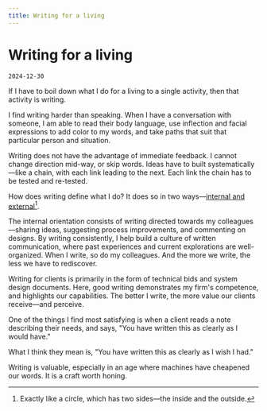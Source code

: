 ```yaml
---
title: Writing for a living
---
```


# Writing for a living

`2024-12-30`

If I have to boil down what I do for a living to a single activity, then that activity is writing.

I find writing harder than speaking. When I have a conversation with someone, I am able to read their body language, use inflection and facial expressions to add color to my words, and take paths that suit that particular person and situation.

Writing does not have the advantage of immediate feedback. I cannot change direction mid-way, or skip words. Ideas have to built systematically—like a chain, with each link leading to the next. Each link the chain has to be tested and re-tested.

How does writing define what I do? It does so in two ways—[internal and external](#user-content-fn-1)[^1].

The internal orientation consists of writing directed towards my colleagues—sharing ideas, suggesting process improvements, and commenting on designs. By writing consistently, I help build a culture of written communication, where past experiences and current explorations are well-organized. When I write, so do my colleagues. And the more we write, the less we have to rediscover.

Writing for clients is primarily in the form of technical bids and system design documents. Here, good writing demonstrates my firm's competence, and highlights our capabilities. The better I write, the more value our clients receive—and perceive.&#x20;

One of the things I find most satisfying is when a client reads a note describing their needs, and says, "You have written this as clearly as I would have."&#x20;

What I think they mean is, "You have written this as clearly as I wish I had."

Writing is valuable, especially in an age where machines have cheapened our words. It is a craft worth honing.

[^1]: Exactly like a circle, which has two sides—the inside and the outside.

